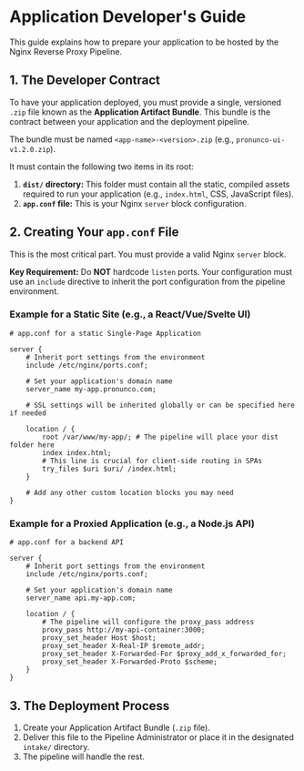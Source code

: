 # Application Developer's Guide

This guide explains how to prepare your application to be hosted by the Nginx Reverse Proxy Pipeline.

## 1. The Developer Contract

To have your application deployed, you must provide a single, versioned `.zip` file known as the **Application Artifact Bundle**. This bundle is the contract between your application and the deployment pipeline.

The bundle must be named `<app-name>-<version>.zip` (e.g., `pronunco-ui-v1.2.0.zip`).

It must contain the following two items in its root:

1.  **`dist/` directory:** This folder must contain all the static, compiled assets required to run your application (e.g., `index.html`, CSS, JavaScript files).
2.  **`app.conf` file:** This is your Nginx `server` block configuration.

## 2. Creating Your `app.conf` File

This is the most critical part. You must provide a valid Nginx `server` block.

**Key Requirement:** Do **NOT** hardcode `listen` ports. Your configuration must use an `include` directive to inherit the port configuration from the pipeline environment.

### Example for a Static Site (e.g., a React/Vue/Svelte UI)

```nginx
# app.conf for a static Single-Page Application

server {
    # Inherit port settings from the environment
    include /etc/nginx/ports.conf;

    # Set your application's domain name
    server_name my-app.pronunco.com;

    # SSL settings will be inherited globally or can be specified here if needed

    location / {
        root /var/www/my-app/; # The pipeline will place your dist folder here
        index index.html;
        # This line is crucial for client-side routing in SPAs
        try_files $uri $uri/ /index.html;
    }

    # Add any other custom location blocks you may need
}
```

### Example for a Proxied Application (e.g., a Node.js API)

```nginx
# app.conf for a backend API

server {
    # Inherit port settings from the environment
    include /etc/nginx/ports.conf;

    # Set your application's domain name
    server_name api.my-app.com;

    location / {
        # The pipeline will configure the proxy_pass address
        proxy_pass http://my-api-container:3000;
        proxy_set_header Host $host;
        proxy_set_header X-Real-IP $remote_addr;
        proxy_set_header X-Forwarded-For $proxy_add_x_forwarded_for;
        proxy_set_header X-Forwarded-Proto $scheme;
    }
}
```

## 3. The Deployment Process

1.  Create your Application Artifact Bundle (`.zip` file).
2.  Deliver this file to the Pipeline Administrator or place it in the designated `intake/` directory.
3.  The pipeline will handle the rest.